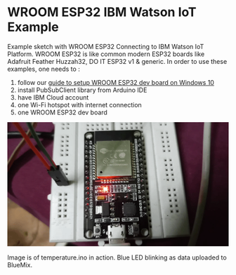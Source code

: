 # WROOM ESP32 IBM Watson IoT Example

Example sketch with WROOM ESP32 Connecting to IBM Watson IoT Platform. WROOM ESP32 is like common modern ESP32 boards like Adafruit Feather Huzzah32, DO IT ESP32 v1 & generic. In order to use these examples, one needs to :

1. follow our [guide to setup WROOM ESP32 dev board on Windows 10](https://thecustomizewindows.com/2019/02/esp-wroom-32-how-to-setup-esp32-nodemcu-with-arduino-ide/)
2. install PubSubClient library from Arduino IDE
3. have IBM Cloud account
4. one Wi-Fi hotspot with internet connection
5. one WROOM ESP32 dev board

![WROOM ESP32 IBM Watson IoT-Example](20190223_020730_2.gif)

Image is of temperature.ino in action. Blue LED blinking as data uploaded to BlueMix. 


